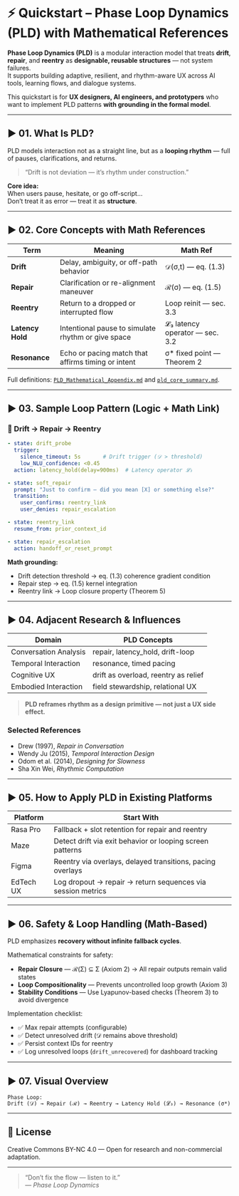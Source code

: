 # ⚡ Quickstart – Phase Loop Dynamics (PLD) with Mathematical References

**Phase Loop Dynamics (PLD)** is a modular interaction model that treats **drift**, **repair**, and **reentry** as **designable, reusable structures** — not system failures.  
It supports building adaptive, resilient, and rhythm-aware UX across AI tools, learning flows, and dialogue systems.

This quickstart is for **UX designers, AI engineers, and prototypers** who want to implement PLD patterns **with grounding in the formal model**.

---

## ▶️ 01. What Is PLD?

PLD models interaction not as a straight line, but as a **looping rhythm** — full of pauses, clarifications, and returns.

> “Drift is not deviation — it’s rhythm under construction.”

**Core idea:**  
When users pause, hesitate, or go off-script…  
Don’t treat it as error — treat it as **structure**.

---

## ▶️ 02. Core Concepts with Math References

| Term           | Meaning                                                  | Math Ref |
|----------------|----------------------------------------------------------|----------|
| **Drift**      | Delay, ambiguity, or off-path behavior                   | 𝒟(σ,t) — eq. (1.3) |
| **Repair**     | Clarification or re-alignment maneuver                   | ℛ(σ) — eq. (1.5) |
| **Reentry**    | Return to a dropped or interrupted flow                  | Loop reinit — sec. 3.3 |
| **Latency Hold** | Intentional pause to simulate rhythm or give space     | 𝓛₃ latency operator — sec. 3.2 |
| **Resonance**  | Echo or pacing match that affirms timing or intent       | σ* fixed point — Theorem 2 |

Full definitions: [`PLD_Mathematical_Appendix.md`](../../01_phase_loop_dynamics/PLD_Mathematical_Appendix.md) and [`pld_core_summary.md`](../01_getting_started/pld_core_summary.md).

---

## ▶️ 03. Sample Loop Pattern (Logic + Math Link)

### 🔁 Drift → Repair → Reentry

```yaml
- state: drift_probe
  trigger:
    silence_timeout: 5s       # Drift trigger (𝒟 > threshold)
    low_NLU_confidence: <0.45
  action: latency_hold(delay=900ms)  # Latency operator 𝓛₃

- state: soft_repair
  prompt: "Just to confirm — did you mean [X] or something else?"
  transition:
    user_confirms: reentry_link
    user_denies: repair_escalation

- state: reentry_link
  resume_from: prior_context_id

- state: repair_escalation
  action: handoff_or_reset_prompt
```

**Math grounding:**  
- Drift detection threshold → eq. (1.3) coherence gradient condition  
- Repair step → eq. (1.5) kernel integration  
- Reentry link → Loop closure property (Theorem 5)

---

## ▶️ 04. Adjacent Research & Influences

| Domain                | PLD Concepts                               |
|-----------------------|--------------------------------------------|
| Conversation Analysis | repair, latency_hold, drift-loop           |
| Temporal Interaction  | resonance, timed pacing                    |
| Cognitive UX          | drift as overload, reentry as relief       |
| Embodied Interaction  | field stewardship, relational UX           |

> **PLD reframes rhythm as a design primitive — not just a UX side effect.**

### Selected References
- Drew (1997), *Repair in Conversation*
- Wendy Ju (2015), *Temporal Interaction Design*
- Odom et al. (2014), *Designing for Slowness*
- Sha Xin Wei, *Rhythmic Computation*

---

## ▶️ 05. How to Apply PLD in Existing Platforms

| Platform   | Start With                                                        |
|------------|-------------------------------------------------------------------|
| Rasa Pro   | Fallback + slot retention for repair and reentry                  |
| Maze       | Detect drift via exit behavior or looping screen patterns         |
| Figma      | Reentry via overlays, delayed transitions, pacing overlays        |
| EdTech UX  | Log dropout → repair → return sequences via session metrics       |

---

## ▶️ 06. Safety & Loop Handling (Math-Based)

PLD emphasizes **recovery without infinite fallback cycles**.

Mathematical constraints for safety:
- **Repair Closure** — ℛ(Σ) ⊆ Σ (Axiom 2) → All repair outputs remain valid states  
- **Loop Compositionality** — Prevents uncontrolled loop growth (Axiom 3)  
- **Stability Conditions** — Use Lyapunov-based checks (Theorem 3) to avoid divergence

Implementation checklist:
- ✅ Max repair attempts (configurable)  
- ✅ Detect unresolved drift (𝒟 remains above threshold)  
- ✅ Persist context IDs for reentry  
- ✅ Log unresolved loops (`drift_unrecovered`) for dashboard tracking  

---

## ▶️ 07. Visual Overview

```text
Phase Loop:
Drift (𝒟) → Repair (ℛ) → Reentry → Latency Hold (𝓛₃) → Resonance (σ*)
```

---

## 📜 License

Creative Commons BY-NC 4.0 — Open for research and non-commercial adaptation.

---

> “Don’t fix the flow — listen to it.”  
> — *Phase Loop Dynamics*
